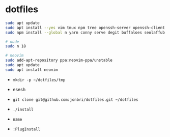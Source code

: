 # dotfiles

```sh
sudo apt update
sudo apt install --yes vim tmux npm tree openssh-server openssh-client g++ curl libssl-dev make net-tools
sudo npm install --global n yarn conny serve degit buffaloes seolaffub n

# node
sudo n 18

# neovim
sudo add-apt-repository ppa:neovim-ppa/unstable
sudo apt update
sudo apt install neovim
```

- `mkdir -p ~/dotfiles/tmp`

- esesh
- `git clone git@github.com:jonbri/dotfiles.git ~/dotfiles`
- `./install`
- `name`
- `:PlugInstall`


